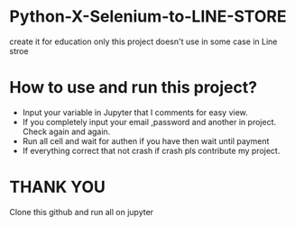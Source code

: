 # Python-X-Selenium-to-LINE-STORE
create it for education only
this project doesn't use in some case in Line stroe

# How to use and run this project?
- Input your variable in Jupyter that I comments for easy view.
- If you completely input your email ,password and another in project. Check again and again.
- Run all cell and wait for authen if you have then wait until payment
- If everything correct that not crash if crash pls contribute my project.

# THANK YOU
Clone this github and run all on jupyter
